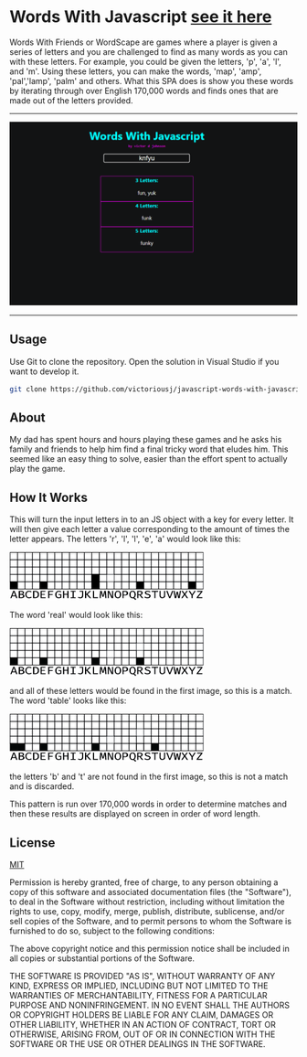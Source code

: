 # Words With Javascript [see it here](https://https://victoriousj.github.io/javascript-words-with-javascript/)

Words With Friends or WordScape are games where a player is given a series of letters and you are challenged to find as many words as you can with these letters. For example, you could be given the letters, 'p', 'a', 'l', and 'm'. Using these letters, you can make the words, 'map', 'amp', 'pal','lamp', 'palm' and others. What this SPA does is show you these words by iterating through over English 170,000 words and finds ones that are made out of the letters provided.

---

![Words With JavaScript](./wwjs.png?raw=true)

---

## Usage

Use Git to clone the repository. Open the solution in Visual Studio if you want to develop it.

```bash
git clone https://github.com/victoriousj/javascript-words-with-javascript.git
```

## About

My dad has spent hours and hours playing these games and he asks his family and friends to help him find a final tricky word that eludes him. This seemed like an easy thing to solve, easier than the effort spent to actually play the game.

## How It Works

This will turn the input letters in to an JS object with a key for every letter. It will then give each letter a value corresponding to the amount of times the letter appears. The letters 'r', 'l', 'l', 'e', 'a' would look like this:

![Words With JavaScript](./really.png?raw=true)

The word 'real' would look like this:

![Words With JavaScript](./real.png?raw=true)

and all of these letters would be found in the first image, so this is a match. The word 'table' looks like this:

![Words With JavaScript](./table.png?raw=true)

the letters 'b' and 't' are not found in the first image, so this is not a match and is discarded.

This pattern is run over 170,000 words in order to determine matches and then these results are displayed on screen in order of word length.

## License

[MIT](https://choosealicense.com/licenses/mit/)

Permission is hereby granted, free of charge, to any person obtaining a copy of this software and associated documentation files (the "Software"), to deal in the Software without restriction, including without limitation the rights to use, copy, modify, merge, publish, distribute, sublicense, and/or sell copies of the Software, and to permit persons to whom the Software is furnished to do so, subject to the following conditions:

The above copyright notice and this permission notice shall be included in all copies or substantial portions of the Software.

THE SOFTWARE IS PROVIDED "AS IS", WITHOUT WARRANTY OF ANY KIND, EXPRESS OR IMPLIED, INCLUDING BUT NOT LIMITED TO THE WARRANTIES OF MERCHANTABILITY, FITNESS FOR A PARTICULAR PURPOSE AND NONINFRINGEMENT. IN NO EVENT SHALL THE AUTHORS OR COPYRIGHT HOLDERS BE LIABLE FOR ANY CLAIM, DAMAGES OR OTHER LIABILITY, WHETHER IN AN ACTION OF CONTRACT, TORT OR OTHERWISE, ARISING FROM, OUT OF OR IN CONNECTION WITH THE SOFTWARE OR THE USE OR OTHER DEALINGS IN THE SOFTWARE.
